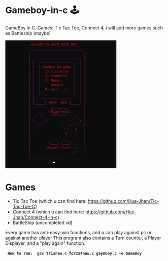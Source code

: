 # Gameboy-in-c 🕹
GameBoy in C. Games: Tic Tac Toe, Connect 4, i will add more games such as Battleship (maybe)

<img src="files/gaymboy.png" width="350" />

# Games
- Tic Tac Toe (which u can find here: https://github.com/Hue-Jhan/Tic-Tac-Toe-C)
- Connect 4 (which u can find here: https://github.com/Hue-Jhan/Connect-4-in-c)
- BattleShip (uncompleted xd)

Every game has anti-easy-win functions, and u can play against pc or against another player
This program also contains a Turn counter, a Player Displayer, and a "play again" function.

**` How to run:  gcc trisnew.c forza4new.c gaymboy.c -o GameBoy`**
